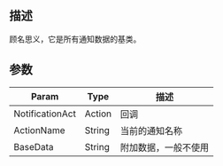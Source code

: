 ## 描述

顾名思义，它是所有通知数据的基类。

## 参数

| Param           | Type   | 描述                 |
| --------------- | ------ | -------------------- |
| NotificationAct | Action | 回调                 |
| ActionName      | String | 当前的通知名称       |
| BaseData        | String | 附加数据，一般不使用 |

